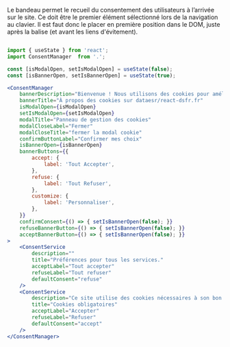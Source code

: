 Le bandeau permet le recueil du consentement des utilisateurs à l’arrivée sur le site. Ce doit être le premier élément sélectionné lors de la navigation au clavier. Il est faut donc le placer en première position dans le DOM, juste après la balise <body> (et avant les liens d'évitement).

```jsx

import { useState } from 'react';
import ConsentManager  from '.';

const [isModalOpen, setIsModalOpen] = useState(false);
const [isBannerOpen, setIsBannerOpen] = useState(true);

<ConsentManager
    bannerDescription="Bienvenue ! Nous utilisons des cookies pour améliorer votre expérience utilisateur"
    bannerTitle="À propos des cookies sur dataesr/react-dsfr.fr"
    isModalOpen={isModalOpen}
    setIsModalOpen={setIsModalOpen}
    modalTitle="Panneau de gestion des cookies"
    modalCloseLabel="Fermer"
    modalCloseTitle="fermer la modal cookie"
    confirmButtonLabel="Confirmer mes choix"
    isBannerOpen={isBannerOpen}
    bannerButtons={{
        accept: {
            label: 'Tout Accepter',
        },
        refuse: {
            label: 'Tout Refuser',
        },
        customize: {
            label: 'Personnaliser',
        },
    }}
    confirmConsent={() => { setIsBannerOpen(false); }}
    refuseBannerButton={() => { setIsBannerOpen(false); }}
    acceptBannerButton={() => { setIsBannerOpen(false); }}
>
    <ConsentService
        description=""
        title="Préférences pour tous les services."
        acceptLabel="Tout accepter"
        refuseLabel="Tout refuser"
        defaultConsent="refuse"
    />
    <ConsentService
        description="Ce site utilise des cookies nécessaires à son bon fonctionnement qui ne peuvent pas être désactivés."
        title="Cookies obligatoires"
        acceptLabel="Accepter"
        refuseLabel="Refuser"
        defaultConsent="accept"
    />
</ConsentManager>
```
